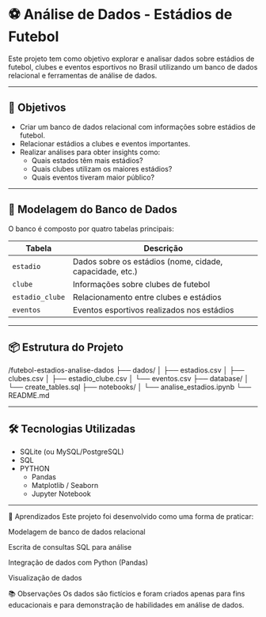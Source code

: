 # ⚽ Análise de Dados - Estádios de Futebol

Este projeto tem como objetivo explorar e analisar dados sobre estádios de futebol, clubes e eventos esportivos no Brasil utilizando um banco de dados relacional e ferramentas de análise de dados.

---

## 📌 Objetivos

- Criar um banco de dados relacional com informações sobre estádios de futebol.
- Relacionar estádios a clubes e eventos importantes.
- Realizar análises para obter insights como:
  - Quais estados têm mais estádios?
  - Quais clubes utilizam os maiores estádios?
  - Quais eventos tiveram maior público?

---

## 🧱 Modelagem do Banco de Dados

O banco é composto por quatro tabelas principais:

| Tabela           | Descrição                              |
|------------------|------------------------------------------|
| `estadio`        | Dados sobre os estádios (nome, cidade, capacidade, etc.) |
| `clube`          | Informações sobre clubes de futebol |
| `estadio_clube`  | Relacionamento entre clubes e estádios |
| `eventos`        | Eventos esportivos realizados nos estádios |

---

## 📦 Estrutura do Projeto


/futebol-estadios-analise-dados
├── dados/
│ ├── estadios.csv
│ ├── clubes.csv
│ ├── estadio_clube.csv
│ └── eventos.csv
├── database/
│ └── create_tables.sql
├── notebooks/
│ └── analise_estadios.ipynb
└── README.md



---

## 🛠 Tecnologias Utilizadas

- SQLite (ou MySQL/PostgreSQL)
- SQL
- PYTHON
  - Pandas
  - Matplotlib / Seaborn
  - Jupyter Notebook

---


🧠 Aprendizados
Este projeto foi desenvolvido como uma forma de praticar:

Modelagem de banco de dados relacional

Escrita de consultas SQL para análise

Integração de dados com Python (Pandas)

Visualização de dados

📚 Observações
Os dados são fictícios e foram criados apenas para fins educacionais e para demonstração de habilidades em análise de dados.


